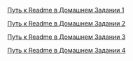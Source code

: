 [Путь к Readme в Домашнем Задании 1](https://github.com/Copilot82/Laptev_konfig/blob/main/DZ_1/Readme.md)

[Путь к Readme в Домашнем Задании 2](https://github.com/Copilot82/Laptev_konfig/blob/main/DZ_2/Readme.md)

[Путь к Readme в Домашнем Задании 3](https://github.com/Copilot82/Laptev_konfig/blob/main/DZ_3/Readme.md)

[Путь к Readme в Домашнем Задании 4](https://github.com/Copilot82/Laptev_konfig/blob/main/DZ_4/Readme.md)
